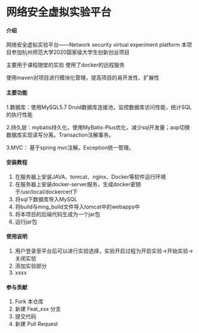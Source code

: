 # 网络安全虚拟实验平台

#### 介绍
网络安全虚拟实验平台——Network security virtual experiment platform
本项目参加杭州师范大学2020国家级大学生创新创业项目

主要用于课程随堂的实验  使用了docker的远程服务

使用maven对项目进行模块化管理，提高项目的易开发性、扩展性

#### 主要功能
1.数据库：使用MySQL5.7 Druid数据库连接池，监控数据库访问性能，统计SQL的执行性能

2.持久层：mybatis持久化，使用MyBatis-Plus优化，减少sql开发量；aop切换数据库实现读写分离。Transaction注解事务。

3.MVC： 基于spring mvc注解。Exception统一管理。

#### 安装教程

1.  在服务器上安装JAVA、tomcat、nginx、Docker等软件运行环境
2.  在服务器上安装docker-server服务，生成docker密钥于/usr/local/dockercert下
3.  将sql下数据库导入MySQL
4.  将build与mng_build文件导入tomcat中的webapps中
5.  将本项目的后端代码生成为一个jar包
6.  运行jar包

#### 使用说明

1.  用户登录至平台后可以进行实验选择，实验开启过程为开启实验->开始实验->关闭实验
2.  添加实验部分
3.  xxxx

#### 参与贡献

1.  Fork 本仓库
2.  新建 Feat_xxx 分支
3.  提交代码
4.  新建 Pull Request



